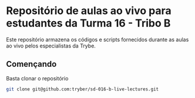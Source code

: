 # Repositório de aulas ao vivo para estudantes da Turma 16 - Tribo B

Este repositório armazena os códigos e scripts fornecidos durante as aulas ao vivo pelos especialistas da Trybe.

## Començando

Basta clonar o repositório

```sh
git clone git@github.com:tryber/sd-016-b-live-lectures.git
```